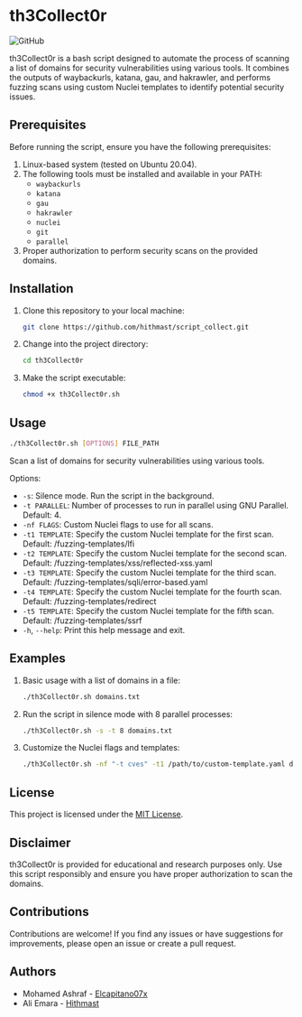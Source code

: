 # th3Collect0r

![GitHub](https://img.shields.io/github/license/hithmast/script_collect)

th3Collect0r is a bash script designed to automate the process of scanning a list of domains for security vulnerabilities using various tools. It combines the outputs of waybackurls, katana, gau, and hakrawler, and performs fuzzing scans using custom Nuclei templates to identify potential security issues.

## Prerequisites

Before running the script, ensure you have the following prerequisites:

1. Linux-based system (tested on Ubuntu 20.04).
2. The following tools must be installed and available in your PATH:
   - `waybackurls`
   - `katana`
   - `gau`
   - `hakrawler`
   - `nuclei`
   - `git`
   - `parallel`
3. Proper authorization to perform security scans on the provided domains.

## Installation

1. Clone this repository to your local machine:

   ```bash
   git clone https://github.com/hithmast/script_collect.git
   ```

2. Change into the project directory:

   ```bash
   cd th3Collect0r
   ```

3. Make the script executable:

   ```bash
   chmod +x th3Collect0r.sh
   ```

## Usage

```bash
./th3Collect0r.sh [OPTIONS] FILE_PATH
```

Scan a list of domains for security vulnerabilities using various tools.

Options:

- `-s`: Silence mode. Run the script in the background.
- `-t PARALLEL`: Number of processes to run in parallel using GNU Parallel. Default: 4.
- `-nf FLAGS`: Custom Nuclei flags to use for all scans.
- `-t1 TEMPLATE`: Specify the custom Nuclei template for the first scan. Default: /fuzzing-templates/lfi
- `-t2 TEMPLATE`: Specify the custom Nuclei template for the second scan. Default: /fuzzing-templates/xss/reflected-xss.yaml
- `-t3 TEMPLATE`: Specify the custom Nuclei template for the third scan. Default: /fuzzing-templates/sqli/error-based.yaml
- `-t4 TEMPLATE`: Specify the custom Nuclei template for the fourth scan. Default: /fuzzing-templates/redirect
- `-t5 TEMPLATE`: Specify the custom Nuclei template for the fifth scan. Default: /fuzzing-templates/ssrf
- `-h`, `--help`: Print this help message and exit.

## Examples

1. Basic usage with a list of domains in a file:

   ```bash
   ./th3Collect0r.sh domains.txt
   ```

2. Run the script in silence mode with 8 parallel processes:

   ```bash
   ./th3Collect0r.sh -s -t 8 domains.txt
   ```

3. Customize the Nuclei flags and templates:

   ```bash
   ./th3Collect0r.sh -nf "-t cves" -t1 /path/to/custom-template.yaml domains.txt
   ```

## License

This project is licensed under the [MIT License](LICENSE).

## Disclaimer

th3Collect0r is provided for educational and research purposes only. Use this script responsibly and ensure you have proper authorization to scan the domains.

## Contributions

Contributions are welcome! If you find any issues or have suggestions for improvements, please open an issue or create a pull request.

## Authors

- Mohamed Ashraf - [Elcapitano07x](https://github.com/ElcapitanoO7x)
- Ali Emara - [Hithmast](https://github.com/hithmast)
